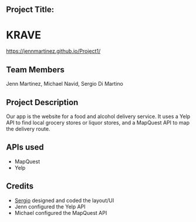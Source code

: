## Project Title:

KRAVE
=====
https://jennmartinez.github.io/Project1/

## Team Members
Jenn Martinez, Michael Navid, Sergio Di Martino

## Project Description
Our app is the website for a food and alcohol delivery service. It uses a Yelp API to find local grocery stores or liquor stores, and a MapQuest API to map the delivery route.

## APIs used
+ MapQuest
+ Yelp

## Credits
+ [Sergio](mailto:sergio@webdevserg.io) designed and coded the layout/UI
+ Jenn configured the Yelp API
+ Michael configured the MapQuest API
